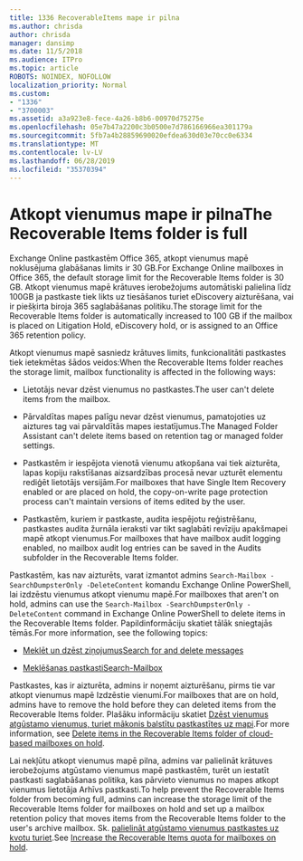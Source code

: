 ```yaml
---
title: 1336 RecoverableItems mape ir pilna
ms.author: chrisda
author: chrisda
manager: dansimp
ms.date: 11/5/2018
ms.audience: ITPro
ms.topic: article
ROBOTS: NOINDEX, NOFOLLOW
localization_priority: Normal
ms.custom:
- "1336"
- "3700003"
ms.assetid: a3a923e8-fece-4a26-b8b6-00970d75275e
ms.openlocfilehash: 05e7b47a2200c3b0500e7d786166966ea301179a
ms.sourcegitcommit: 5fb7a4b28859690020efdea630d03e70cc0e6334
ms.translationtype: MT
ms.contentlocale: lv-LV
ms.lasthandoff: 06/28/2019
ms.locfileid: "35370394"
---
```

# <a name="the-recoverable-items-folder-is-full"></a><span data-ttu-id="fbea4-102">Atkopt vienumus mape ir pilna</span><span class="sxs-lookup"><span data-stu-id="fbea4-102">The Recoverable Items folder is full</span></span>

<span data-ttu-id="fbea4-103">Exchange Online pastkastēm Office 365, atkopt vienumus mapē noklusējuma glabāšanas limits ir 30 GB.</span><span class="sxs-lookup"><span data-stu-id="fbea4-103">For Exchange Online mailboxes in Office 365, the default storage limit for the Recoverable Items folder is 30 GB.</span></span> <span data-ttu-id="fbea4-104">Atkopt vienumus mapē krātuves ierobežojums automātiski palielina līdz 100GB ja pastkaste tiek likts uz tiesāšanos turiet eDiscovery aizturēšana, vai ir piešķirta biroja 365 saglabāšanas politiku.</span><span class="sxs-lookup"><span data-stu-id="fbea4-104">The storage limit for the Recoverable Items folder is automatically increased to 100 GB if the mailbox is placed on Litigation Hold, eDiscovery hold, or is assigned to an Office 365 retention policy.</span></span>

<span data-ttu-id="fbea4-105">Atkopt vienumus mapē sasniedz krātuves limits, funkcionalitāti pastkastes tiek ietekmētas šādos veidos:</span><span class="sxs-lookup"><span data-stu-id="fbea4-105">When the Recoverable Items folder reaches the storage limit, mailbox functionality is affected in the following ways:</span></span>

- <span data-ttu-id="fbea4-106">Lietotājs nevar dzēst vienumus no pastkastes.</span><span class="sxs-lookup"><span data-stu-id="fbea4-106">The user can't delete items from the mailbox.</span></span>

- <span data-ttu-id="fbea4-107">Pārvaldītas mapes palīgu nevar dzēst vienumus, pamatojoties uz aiztures tag vai pārvaldītās mapes iestatījumus.</span><span class="sxs-lookup"><span data-stu-id="fbea4-107">The Managed Folder Assistant can't delete items based on retention tag or managed folder settings.</span></span>

- <span data-ttu-id="fbea4-108">Pastkastēm ir iespējota vienotā vienumu atkopšana vai tiek aizturēta, lapas kopiju rakstīšanas aizsardzības procesā nevar uzturēt elementu rediģēt lietotājs versijām.</span><span class="sxs-lookup"><span data-stu-id="fbea4-108">For mailboxes that have Single Item Recovery enabled or are placed on hold, the copy-on-write page protection process can't maintain versions of items edited by the user.</span></span>

- <span data-ttu-id="fbea4-109">Pastkastēm, kuriem ir pastkaste, audita iespējotu reģistrēšanu, pastkastes audita žurnāla ieraksti var tikt saglabāti revīziju apakšmapei mapē atkopt vienumus.</span><span class="sxs-lookup"><span data-stu-id="fbea4-109">For mailboxes that have mailbox audit logging enabled, no mailbox audit log entries can be saved in the Audits subfolder in the Recoverable Items folder.</span></span>

<span data-ttu-id="fbea4-110">Pastkastēm, kas nav aizturēts, varat izmantot admins `Search-Mailbox -SearchDumpsterOnly -DeleteContent` komandu Exchange Online PowerShell, lai izdzēstu vienumus atkopt vienumu mapē.</span><span class="sxs-lookup"><span data-stu-id="fbea4-110">For mailboxes that aren't on hold, admins can use the `Search-Mailbox -SearchDumpsterOnly -DeleteContent` command in Exchange Online PowerShell to delete items in the Recoverable Items folder.</span></span> <span data-ttu-id="fbea4-111">Papildinformāciju skatiet tālāk sniegtajās tēmās.</span><span class="sxs-lookup"><span data-stu-id="fbea4-111">For more information, see the following topics:</span></span>

- [<span data-ttu-id="fbea4-112">Meklēt un dzēst ziņojumus</span><span class="sxs-lookup"><span data-stu-id="fbea4-112">Search for and delete messages</span></span>](https://docs.microsoft.com/office365/securitycompliance/search-for-and-delete-messagesadmin-help)

- [<span data-ttu-id="fbea4-113">Meklēšanas pastkasti</span><span class="sxs-lookup"><span data-stu-id="fbea4-113">Search-Mailbox</span></span>](https://docs.microsoft.com/powershell/module/exchange/mailboxes/Search-Mailbox)

<span data-ttu-id="fbea4-114">Pastkastes, kas ir aizturēta, admins ir noņemt aizturēšanu, pirms tie var atkopt vienumus mapē Izdzēstie vienumi.</span><span class="sxs-lookup"><span data-stu-id="fbea4-114">For mailboxes that are on hold, admins have to remove the hold before they can deleted items from the Recoverable Items folder.</span></span> <span data-ttu-id="fbea4-115">Plašāku informāciju skatiet [Dzēst vienumus atgūstamo vienumus, turiet mākonis balstītu pastkastītes uz mapi](https://docs.microsoft.com/office365/securitycompliance/delete-items-in-the-recoverable-items-folder-of-mailboxes-on-hold).</span><span class="sxs-lookup"><span data-stu-id="fbea4-115">For more information, see [Delete items in the Recoverable Items folder of cloud-based mailboxes on hold](https://docs.microsoft.com/office365/securitycompliance/delete-items-in-the-recoverable-items-folder-of-mailboxes-on-hold).</span></span>

<span data-ttu-id="fbea4-116">Lai nekļūtu atkopt vienumus mapē pilna, admins var palielināt krātuves ierobežojums atgūstamo vienumus mapē pastkastēm, turēt un iestatīt pastkasti saglabāšanas politika, kas pārvieto vienumus no mapes atkopt vienumus lietotāja Arhīvs pastkasti.</span><span class="sxs-lookup"><span data-stu-id="fbea4-116">To help prevent the Recoverable Items folder from becoming full, admins can increase the storage limit of the Recoverable Items folder for mailboxes on hold and set up a mailbox retention policy that moves items from the Recoverable Items folder to the user's archive mailbox.</span></span> <span data-ttu-id="fbea4-117">Sk. [palielināt atgūstamo vienumus pastkastes uz kvotu turiet](https://docs.microsoft.com/office365/securitycompliance/increase-the-recoverable-quota-for-mailboxes-on-hold).</span><span class="sxs-lookup"><span data-stu-id="fbea4-117">See [Increase the Recoverable Items quota for mailboxes on hold](https://docs.microsoft.com/office365/securitycompliance/increase-the-recoverable-quota-for-mailboxes-on-hold).</span></span>
